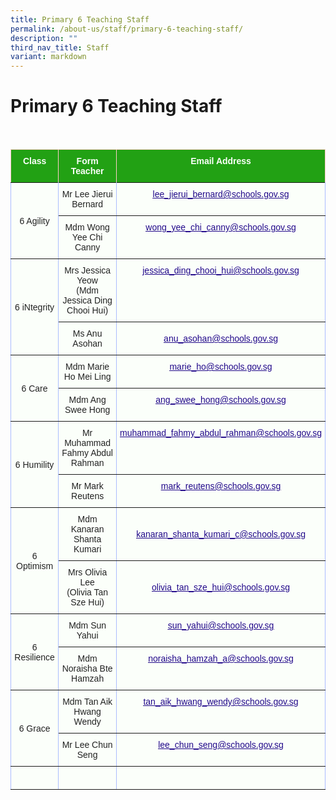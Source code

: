 ```yaml
---
title: Primary 6 Teaching Staff
permalink: /about-us/staff/primary-6-teaching-staff/
description: ""
third_nav_title: Staff
variant: markdown
---
```

Primary 6 Teaching Staff
========================

<br>

<style type="text/css">
.tg  {border-collapse:collapse;border-color:#aabcfe;border-spacing:0;}
.tg td{background-color:#e8edff;border-color:#aabcfe;border-style:solid;border-width:1px;color:#669;
  font-family:Arial, sans-serif;font-size:14px;overflow:hidden;padding:10px 5px;word-break:normal;}
.tg th{background-color:#b9c9fe;border-color:#aabcfe;border-style:solid;border-width:1px;color:#039;
  font-family:Arial, sans-serif;font-size:14px;font-weight:normal;overflow:hidden;padding:10px 5px;word-break:normal;}
.tg .tg-g24l{background-color:#FBFFFA;border-color:inherit;color:#21088A;font-weight:bold;text-align:center;
  text-decoration:underline;vertical-align:top}
.tg .tg-ug26{background-color:#FBFFFA;border-color:inherit;color:#222;text-align:center;vertical-align:middle}
.tg .tg-ehgc{background-color:#22A114;border-color:#ffccc9;color:#FBFFFA;font-weight:bold;text-align:center;vertical-align:top}
.tg .tg-djmn{background-color:#FBFFFA;border-color:inherit;color:#222;text-align:center;vertical-align:middle}
.tg .tg-33ww{background-color:#FBFFFA;border-color:inherit;color:#21088A;font-weight:bold;text-align:center;
  text-decoration:underline;vertical-align:top}
</style>
<table class="tg">
<thead>
  <tr>
    <th class="tg-ehgc">Class</th>
    <th class="tg-ehgc">Form Teacher</th>
    <th class="tg-ehgc">Email Address</th>
  </tr>
</thead>
<tbody>
  <tr>
 </tr><tr>
    <td class="tg-djmn" rowspan="2"><span style="color:#222;background-color:#FBFFFA">6 Agility</span></td>
    <td class="tg-djmn"><span style="color:#222;background-color:#FBFFFA">Mr Lee Jierui Bernard</span></td>
    <td class="tg-33ww"><a href="mailto:lee_jierui_bernard@schools.gov.sg"><span style="font-weight:500;text-decoration:underline;color:#21088A">lee_jierui_bernard@schools.gov.sg</span></a></td>
  </tr>
  <tr>
    <td class="tg-ug26"><span style="color:#222;background-color:#FBFFFA">Mdm Wong Yee Chi Canny</span><br></td>
    <td class="tg-g24l"><a href="mailto:wong_yee_chi_canny@schools.gov.sg"><span style="font-weight:500;text-decoration:underline;color:#21088A">wong_yee_chi_canny@schools.gov.sg</span></a><br></td>
  </tr>
  <tr>
    <td class="tg-djmn" rowspan="2"><span style="color:#222;background-color:#FBFFFA">6 iNtegrity</span></td>
    <td class="tg-djmn"><span style="color:#222;background-color:#FBFFFA">Mrs Jessica Yeow<br>(Mdm Jessica Ding Chooi Hui)</span></td>
    <td class="tg-33ww"><a href="mailto:jessica_ding_chooi_hui@schools.gov.sg"><span style="font-weight:500;text-decoration:underline;color:#21088A">jessica_ding_chooi_hui@schools.gov.sg</span></a></td>
  </tr>
  <tr>
    <td class="tg-ug26"><span style="color:#222;background-color:#FBFFFA">Ms Anu Asohan</span><br></td>
    <td class="tg-djmn"><a href="mailto:anu_asohan@schools.gov.sg"><span style="font-weight:500;text-decoration:underline;color:#21088A">anu_asohan@schools.gov.sg</span></a><br></td>
  </tr>
  <tr>
    <td class="tg-djmn" rowspan="2"><span style="color:#222;background-color:#FBFFFA">6 Care</span></td>
    <td class="tg-djmn"><span style="color:#222;background-color:#FBFFFA">Mdm Marie Ho Mei Ling</span></td>
    <td class="tg-33ww"><a href="mailto:marie_ho@schools.gov.sg"><span style="font-weight:500;text-decoration:underline;color:#21088A">marie_ho@schools.gov.sg</span></a></td>
  </tr>
  <tr>
    <td class="tg-ug26"><span style="color:#222;background-color:#FBFFFA">Mdm Ang Swee Hong</span></td>
    <td class="tg-g24l"><a href="mailto:ang_swee_hong@schools.gov.sg"><span style="font-weight:500;text-decoration:underline;color:#21088A">ang_swee_hong@schools.gov.sg</span></a></td>
  </tr>
  <tr>
    <td class="tg-djmn" rowspan="2"><span style="color:#222;background-color:#FBFFFA">6 Humility</span></td>
    <td class="tg-djmn"><span style="color:#222;background-color:#FBFFFA">Mr Muhammad Fahmy Abdul Rahman</span><br></td>
    <td class="tg-33ww"><a href="mailto:muhammad_fahmy_abdul_rahman@schools.gov.sg"><span style="font-weight:500;text-decoration:underline;color:#21088A">muhammad_fahmy_abdul_rahman@schools.gov.sg</span></a><br></td>
  </tr>
  <tr>
    <td class="tg-ug26"><span style="color:#222;background-color:#FBFFFA"> Mr Mark Reutens</span></td>
    <td class="tg-g24l"><a href="mailto:mark_reutens@schools.gov.sg"><span style="font-weight:500;text-decoration:underline;color:#21088A">mark_reutens@schools.gov.sg </span></a></td>
  </tr>
  <tr>
    <td class="tg-djmn" rowspan="2"><span style="color:#222;background-color:#FBFFFA">6 Optimism</span></td>
    <td class="tg-djmn"><span style="color:#222;background-color:#FBFFFA">Mdm Kanaran Shanta Kumari</span><br></td>
    <td class="tg-djmn"><a href="mailto:kanaran_shanta_kumari_c@schools.gov.sg"><span style="font-weight:500;text-decoration:underline;color:#21088A">kanaran_shanta_kumari_c@schools.gov.sg</span></a><br></td>
  </tr>
  <tr>
    <td class="tg-ug26"><span style="color:#222;background-color:#FBFFFA">Mrs Olivia Lee<br>(Olivia Tan Sze Hui)</span><br></td>
    <td class="tg-djmn"><a href="mailto:olivia_tan_sze_hui@schools.gov.sg"><span style="font-weight:500;text-decoration:underline;color:#21088A">olivia_tan_sze_hui@schools.gov.sg</span></a><br></td>
  </tr>
  <tr>
    <td class="tg-djmn" rowspan="2"><span style="color:#222;background-color:#FBFFFA">6 Resilience</span></td>
    <td class="tg-djmn"><span style="color:#222;background-color:#FBFFFA">Mdm Sun Yahui</span><br></td>
    <td class="tg-33ww"><a href="mailto:sun_yahui@schools.gov.sg"><span style="font-weight:500;text-decoration:underline;color:#21088A">sun_yahui@schools.gov.sg</span></a><br></td>
  </tr>
  <tr>
    <td class="tg-ug26"><span style="color:#222;background-color:#FBFFFA">Mdm Noraisha Bte Hamzah</span><br></td>
    <td class="tg-g24l"><a href="mailto:noraisha_hamzah_a@schools.gov.sg"><span style="font-weight:500;text-decoration:underline;color:#21088A">noraisha_hamzah_a@schools.gov.sg</span></a><br></td>
  </tr>
	 <tr>
    <td class="tg-djmn" rowspan="2"><span style="color:#222;background-color:#FBFFFA">6 Grace</span></td>
    <td class="tg-djmn"><span style="color:#222;background-color:#FBFFFA">Mdm Tan Aik Hwang Wendy</span><br></td>
    <td class="tg-33ww"><a href="mailto:tan_aik_hwang_wendy@schools.gov.sg"><span style="font-weight:500;text-decoration:underline;color:#21088A">tan_aik_hwang_wendy@schools.gov.sg</span></a><br></td>
  </tr>
  <tr>
    <td class="tg-ug26"><span style="color:#222;background-color:#FBFFFA">Mr Lee Chun Seng</span><br></td>
    <td class="tg-g24l"><a href="mailto:lee_chun_seng@schools.gov.sg"><span style="font-weight:500;text-decoration:underline;color:#21088A">lee_chun_seng@schools.gov.sg</span></a><br></td>
  </tr>
<tr>
    <td class="tg-djmn"><span style="color:#222;background-color:#FBFFFA"></span></td>
    <td class="tg-djmn"><span style="color:#222;background-color:#FBFFFA"></span><br></td>
    <td class="tg-33ww"></td>
  </tr>
		
</tbody>
</table>